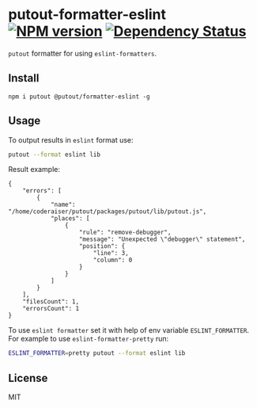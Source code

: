 # putout-formatter-eslint [![NPM version][NPMIMGURL]][NPMURL] [![Dependency Status][DependencyStatusIMGURL]][DependencyStatusURL]

[NPMIMGURL]:                https://img.shields.io/npm/v/@putout/formatter-eslint.svg?style=flat&longCache=true
[NPMURL]:                   https://npmjs.org/package/@putout/formatter-eslint "npm"

[DependencyStatusURL]:      https://david-dm.org/coderaiser/putout?path=packages/formatter-eslint
[DependencyStatusIMGURL]:   https://david-dm.org/coderaiser/putout.svg?path=packages/formatter-eslint

`putout` formatter for using `eslint-formatters`.

## Install

```
npm i putout @putout/formatter-eslint -g
```

## Usage

To output results in `eslint` format use:

```sh
putout --format eslint lib
```

Result example:

```eslint
{
    "errors": [
        {
            "name": "/home/coderaiser/putout/packages/putout/lib/putout.js",
            "places": [
                {
                    "rule": "remove-debugger",
                    "message": "Unexpected \"debugger\" statement",
                    "position": {
                        "line": 3,
                        "column": 0
                    }
                }
            ]
        }
    ],
    "filesCount": 1,
    "errorsCount": 1
}
```

To use `eslint formatter` set it with help of env variable `ESLINT_FORMATTER`.
For example to use `eslint-formatter-pretty` run:

```sh
ESLINT_FORMATTER=pretty putout --format eslint lib
```

## License

MIT

